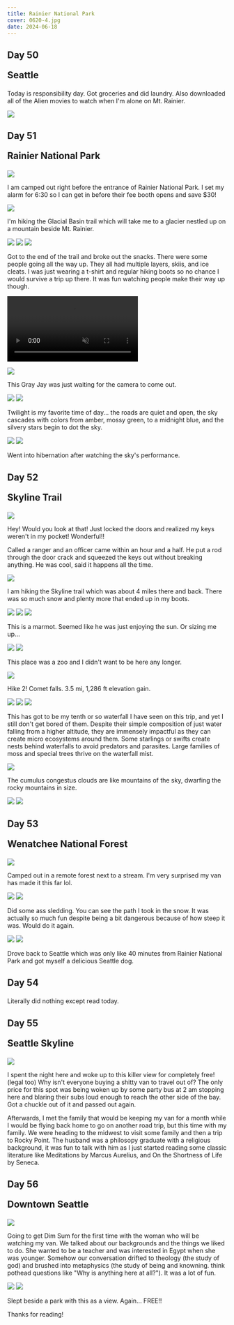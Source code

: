 ```yaml
---
title: Rainier National Park
cover: 0620-4.jpg
date: 2024-06-18
---
```


## Day 50 <p class="inline text-gray-700 ">Seattle</p>

Today is responsibility day. Got groceries and did laundry. Also downloaded all of the Alien movies to watch when I'm alone on Mt. Rainier.

<img src="/data/trips/west-coast-2024/attachments/0618-1.jpg">



## Day 51 <p class="inline text-gray-700 ">Rainier National Park</p>

<img src="/data/trips/west-coast-2024/attachments/0619-1.jpg">

I am camped out right before the entrance of Rainier National Park. I set my alarm for 6:30 so I can get in before their fee booth opens and save $30!

<img src="/data/trips/west-coast-2024/attachments/0619-2.jpg">

I'm hiking the Glacial Basin trail which will take me to a glacier nestled up on a mountain beside Mt. Rainier.

<img src="/data/trips/west-coast-2024/attachments/0619-3.jpg">

<img src="/data/trips/west-coast-2024/attachments/0619-4.jpg">

<img src="/data/trips/west-coast-2024/attachments/0619-5.jpg">

Got to the end of the trail and broke out the snacks. There were some people going all the way up. They all had multiple layers, skiis, and ice cleats. I was just wearing a t-shirt and regular hiking boots so no chance I would survive a trip up there. It was fun watching people make their way up though.

<video src="/data/trips/west-coast-2024/attachments/0619-vid.mp4" type="video/mp4" autoplay loop muted playsinline ></video>

<img src="/data/trips/west-coast-2024/attachments/0619-6.jpg">

This Gray Jay was just waiting for the camera to come out. 

<img src="/data/trips/west-coast-2024/attachments/0619-7.jpg">

<img src="/data/trips/west-coast-2024/attachments/0619-8.jpg">

Twilight is my favorite time of day... the roads are quiet and open, the sky cascades with colors from amber, mossy green, to a midnight blue, and the silvery stars begin to dot the sky.     

<img src="/data/trips/west-coast-2024/attachments/0619-9.jpg">

<img src="/data/trips/west-coast-2024/attachments/0619-10.jpg">

Went into hibernation after watching the sky's performance.

## Day 52 <p class="inline text-gray-700 ">Skyline Trail</p>

<img src="/data/trips/west-coast-2024/attachments/0620-1.jpg">

Hey! Would you look at that! Just locked the doors and realized my keys weren't in my pocket! Wonderful!!

Called a ranger and an officer came within an hour and a half. He put a rod through the door crack and squeezed the keys out without breaking anything. He was cool, said it happens all the time.

<img src="/data/trips/west-coast-2024/attachments/0620-2.jpg">

I am hiking the Skyline trail which was about 4 miles there and back. There was so much snow and plenty more that ended up in my boots. 

<img src="/data/trips/west-coast-2024/attachments/0620-3.jpg">
<img src="/data/trips/west-coast-2024/attachments/0620-4.jpg">
<img src="/data/trips/west-coast-2024/attachments/0620-5.jpg">

This is a marmot. Seemed like he was just enjoying the sun. Or sizing me up... 

<img src="/data/trips/west-coast-2024/attachments/0620-6.jpg">
<img src="/data/trips/west-coast-2024/attachments/0620-7.jpg">

This place was a zoo and I didn't want to be here any longer.

<img src="/data/trips/west-coast-2024/attachments/0620-8.jpg">

Hike 2! Comet falls. 3.5 mi, 1,286 ft elevation gain. 

<img src="/data/trips/west-coast-2024/attachments/0620-9.jpg">
<img src="/data/trips/west-coast-2024/attachments/0620-10.jpg">
<img src="/data/trips/west-coast-2024/attachments/0620-11.jpg">

This has got to be my tenth or so waterfall I have seen on this trip, and yet I still don't get bored of them. Despite their simple composition of just water falling from a higher altitude, they are immensely impactful as they can create micro ecosystems around them. Some starlings or swifts create nests behind waterfalls to avoid predators and parasites. Large families of moss and special trees thrive on the waterfall mist. 

<img src="/data/trips/west-coast-2024/attachments/0620-12.jpg">

The cumulus congestus clouds are like mountains of the sky, dwarfing the rocky mountains in size.  

<img src="/data/trips/west-coast-2024/attachments/0620-13.jpg">
<img src="/data/trips/west-coast-2024/attachments/0620-14.jpg">

## Day 53 <p class="inline text-gray-700 ">Wenatchee National Forest</p>

<img src="/data/trips/west-coast-2024/attachments/0621-1.jpg">

Camped out in a remote forest next to a stream. I'm very surprised my van has made it this far lol.

<img src="/data/trips/west-coast-2024/attachments/0621-4.jpg">
<img src="/data/trips/west-coast-2024/attachments/0621-2.jpg">

Did some ass sledding. You can see the path I took in the snow. It was actually so much fun despite being a bit dangerous because of how steep it was. Would do it again.

<img src="/data/trips/west-coast-2024/attachments/0621-3.jpg">
<img src="/data/trips/west-coast-2024/attachments/0621-5.jpg">

Drove back to Seattle which was only like 40 minutes from Rainier National Park and got myself a delicious Seattle dog.

## Day 54 <p class="inline text-gray-700 "></p>

Literally did nothing except read today.

## Day 55 <p class="inline text-gray-700 ">Seattle Skyline</p>

<img src="/data/trips/west-coast-2024/attachments/0623-1.jpg">

I spent the night here and woke up to this killer view for completely free! (legal too) Why isn't everyone buying a shitty van to travel out of? The only price for this spot was being woken up by some party bus at 2 am stopping here and blaring their subs loud enough to reach the other side of the bay. Got a chuckle out of it and passed out again.

Afterwards, I met the family that would be keeping my van for a month while I would be flying back home to go on another road trip, but this time with my family. We were heading to the midwest to visit some family and then a trip to Rocky Point. The husband was a philosopy graduate with a religious background, it was fun to talk with him as I just started reading some classic literature like Meditations by Marcus Aurelius, and On the Shortness of Life by Seneca.

## Day 56 <p class="inline text-gray-700 ">Downtown Seattle</p>

<img src="/data/trips/west-coast-2024/attachments/0624-1.jpg">

Going to get Dim Sum for the first time with the woman who will be watching my van. We talked about our backgrounds and the things we liked to do. She wanted to be a teacher and was interested in Egypt when she was younger. Somehow our conversation drifted to theology (the study of god) and brushed into metaphysics (the study of being and knowning. think pothead questions like "Why is anything here at all?"). It was a lot of fun.

<img src="/data/trips/west-coast-2024/attachments/0624-2.jpg">
<img src="/data/trips/west-coast-2024/attachments/0624-3.jpg">

Slept beside a park with this as a view. Again... FREE!!

Thanks for reading!